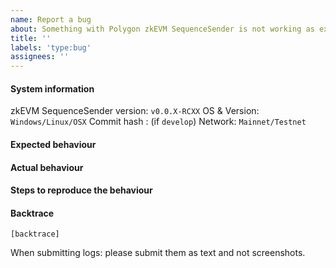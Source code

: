 ```yaml
---
name: Report a bug
about: Something with Polygon zkEVM SequenceSender is not working as expected
title: ''
labels: 'type:bug'
assignees: ''
---
```


#### System information

zkEVM SequenceSender version: `v0.0.X-RCXX`
OS & Version: `Windows/Linux/OSX`
Commit hash : (if `develop`)
Network: `Mainnet/Testnet`

#### Expected behaviour


#### Actual behaviour


#### Steps to reproduce the behaviour


#### Backtrace

````
[backtrace]
````

When submitting logs: please submit them as text and not screenshots.